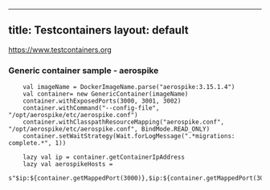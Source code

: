 
---
title: Testcontainers 
layout: default
---

https://www.testcontainers.org

### Generic container sample - aerospike

```
    val imageName = DockerImageName.parse("aerospike:3.15.1.4")
    val container= new GenericContainer(imageName)
    container.withExposedPorts(3000, 3001, 3002)
    container.withCommand("--config-file", "/opt/aerospike/etc/aerospike.conf")
    container.withClasspathResourceMapping("aerospike.conf", "/opt/aerospike/etc/aerospike.conf", BindMode.READ_ONLY)
    container.setWaitStrategy(Wait.forLogMessage(".*migrations: complete.*", 1))
    
    lazy val ip = container.getContainerIpAddress
    lazy val aerospikeHosts =
      s"$ip:${container.getMappedPort(3000)},$ip:${container.getMappedPort(3001)},$ip:${container.getMappedPort(3002)}"


```

